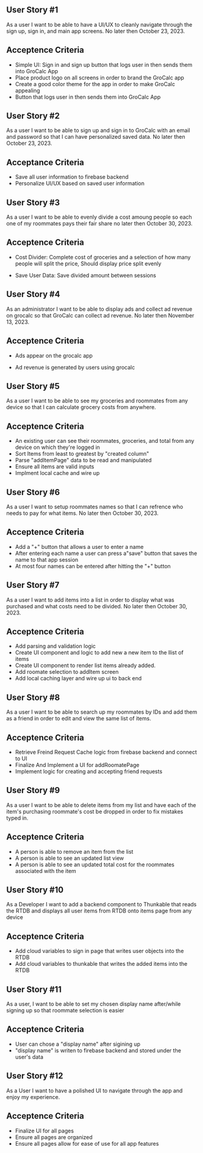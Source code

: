 ## User Story #1
As a user I want to be able to have a UI/UX to cleanly navigate through the sign up, sign in, and main app screens. No later then October 23, 2023.

## Acceptence Criteria
* Simple UI: Sign in and sign up button that logs user in then sends them into GroCalc App
* Place product logo on all screens in order to brand the GroCalc app
* Create a good color theme for the app in order to make GroCalc appealing
* Button that logs user in then sends them into GroCalc App

## User Story #2
As a user I want to be able to sign up and sign in to GroCalc with an email and password so that I can have personalized saved data. No later then October 23, 2023.

## Acceptance Criteria
* Save all user information to firebase backend
* Personalize UI/UX based on saved user information

## User Story #3
As a user I want to be able to evenly divide a cost amoung people so each one of my roommates pays their fair share no later then October 30, 2023.

## Acceptence Criteria
- Cost Divider: Complete cost of groceries and a selection of how many people will split the price, Should display price split evenly
* Save User Data: Save divided amount between sessions

## User Story #4
As an administrator I want to be able to display ads and collect ad revenue on grocalc so that GroCalc can collect ad revenue. No later then November 13, 2023.

## Acceptence Criteria
- Ads appear on the grocalc app
* Ad revenue is generated by users using grocalc 

## User Story #5
As a user I want to be able to see my groceries and roommates from any device so that I can calculate grocery costs from anywhere.

## Acceptence Criteria
- An existing user can see their roommates, groceries, and total from any device on which they're logged in
- Sort Items from least to greatest by "created column"
- Parse "addItemPage" data to be read and manipulated
- Ensure all items are valid inputs
- Implment local cache and wire up

## User Story #6
As a user I want to setup roommates names so that I can refrence who needs to pay for what items. No later then October 30, 2023.

## Acceptence Criteria
- Add a "+" button that allows a user to enter a name
- After entering each name a user can press a"save" button that saves the name to that app session
- At most four names can be entered after hitting the "+" button

## User Story #7
As a user I want to add items into a list in order to display what was purchased and what costs need to be divided. No later then October 30, 2023.

## Acceptence Criteria
- Add parsing and validation logic
- Create UI component and logic to add new a new item to the llist of items
- Create UI component to render list items already added.
- Add roomate selection to addItem screen
- Add local caching layer and wire up ui to back end

## User Story #8
As a user I want to be able to search up my roommates by IDs and add them as a friend in order to edit and view the same list of items.

## Acceptence Criteria
- Retrieve Freind Request Cache logic from firebase backend and connect to UI
- Finalize And Implement a UI for addRoomatePage
- Implement logic for creating and accepting friend requests

## User Story #9
As a user I want to be able to delete items from my list and have each of the item's purchasing roommate's cost be dropped in order to fix mistakes typed in. 

## Acceptence Criteria
- A person is able to remove an item from the list
- A person is able to see an updated list view
- A person is able to see an updated total cost for the roommates associated with the item

## User Story #10
As a Developer I want to add a backend component to Thunkable that reads the RTDB and displays all user items from RTDB onto items page from any device

## Acceptence Criteria
- Add cloud variables to sign in page that writes user objects into the RTDB
- Add cloud variables to thunkable that writes the added items into the RTDB

## User Story #11
As a user, I want to be able to set my chosen display name after/while signing up so that roommate selection is easier

## Acceptence Criteria
- User can chose a "display name" after sigining up
- "display name" is writen to firebase backend and stored under the user's data

## User Story #12
As a User I want to have a polished UI to navigate through the app and enjoy my experience.

## Acceptence Criteria
- Finalize UI for all pages
- Ensure all pages are organized
- Ensure all pages allow for ease of use for all app features
